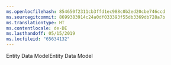 ```yaml
---
ms.openlocfilehash: 854650f2311cb3ffd1ec988c0b2ed20cbe746ccd
ms.sourcegitcommit: 8699383914c24a0df033393f55db3369db728a7b
ms.translationtype: HT
ms.contentlocale: de-DE
ms.lasthandoff: 05/15/2019
ms.locfileid: "65634132"
---
```

<span data-ttu-id="a7fd6-101">Entity Data Model</span><span class="sxs-lookup"><span data-stu-id="a7fd6-101">Entity Data Model</span></span>
